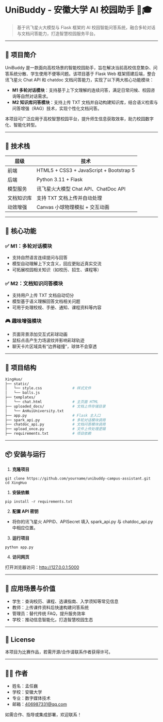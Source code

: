 # UniBuddy - 安徽大学 AI 校园助手 💬🎓

> 基于讯飞星火大模型与 Flask 框架的 AI 校园智能问答系统，融合多轮对话与文档问答能力，打造智慧校园服务平台。

---

## 📌 项目简介

UniBuddy 是一款面向高校场景的智能校园助手，旨在解决当前高校信息繁杂、问答系统分散、学生使用不便等问题。该项目基于 Flask Web 框架搭建后端，整合讯飞星火 Chat API 和 chatdoc 文档问答能力，实现了以下两大核心功能模块：

- **M1 多轮对话模块**：支持基于上下文理解的连续问答，满足日常问候、校园咨询等自然对话需求。
- **M2 知识库问答模块**：支持上传 TXT 文档并自动构建知识库，结合语义检索与问答增强（RAG）技术，实现个性化文档问答。

本项目可广泛应用于高校智慧校园平台，提升师生信息获取效率，助力校园数字化、智能化转型。

---

## 🚀 技术栈

| 层级         | 技术                    |
|--------------|-------------------------|
| 前端         | HTML5 + CSS3 + JavaScript + Bootstrap 5 |
| 后端         | Python 3.11 + Flask     |
| 模型服务     | 讯飞星火大模型 Chat API、ChatDoc API |
| 文档知识库    | 支持 TXT 文档上传并自动处理 |
| 动效增强     | Canvas 小球物理模拟 + 交互动画 |

---

## 🧠 核心功能

### ✅ M1：多轮对话模块

- 支持自然语言连续提问与回答
- 模型自动理解上下文含义，回应更贴近真实交流
- 可拓展校园相关知识（如校历、招生、课程等）

### ✅ M2：文档知识问答模块

- 支持用户上传 TXT 文档自动切分
- 模型基于语义理解回答文档相关问题
- 可用于处理校规、手册、通知、课程资料等内容

### 🎮 趣味增强模块

- 页面背景添加交互式彩球动画
- 鼠标点击产生力场波纹并影响彩球轨迹
- 聊天卡片区域具有“边界碰撞”，球体不会穿透

---

## 📁 项目结构

```bash
XingHuo/
├── static/
│   └── style.css              # 样式文件
│   └── balls.js
├── templates/
│   └── chat.html              # 主页面 HTML
├── uploaded_docs/             # 文档上传存储目录
│   └── AnHuiUniversity.txt
├── app.py                     # Flask 主入口
├── spark_api.py               # 多轮对话模块调用
├── chatdoc_api.py             # 文档问答模块调用
├── upload_once.py             # 文件上传处理逻辑
├── requirements.txt           # 项目依赖
```



------





## **📦 安装与运行**





1. **克隆项目**



```
git clone https://github.com/yourname/unibuddy-campus-assistant.git
cd XingHuo
```



1. **安装依赖**



```
pip install -r requirements.txt
```



2. **配置 API 密钥**



- 将你的讯飞星火 APPID、APISecret 填入 spark_api.py 与 chatdoc_api.py 中相应位置。



3. **运行项目**



```
python app.py
```



4. **访问网页**

打开浏览器访问：http://127.0.0.1:5000





------





## **🏫 应用场景与价值**





- 学生：查询校历、课程、选课指南、入学须知等常见信息
- 教师：上传课件资料后快速构建问答系统
- 管理员：替代传统 FAQ，提升服务效率
- 学校：推动信息智能化，打造智慧校园生态





------





## **📄 License**





本项目为比赛作品，若需开源/合作请联系作者获得许可。



------





## **🙋‍♀️ 作者**





- 姓名：孟任巍
- 学校：安徽大学
- 专业：数字媒体技术
- 邮箱：406987331@qq.com





如需合作、指导或集成部署，欢迎联系！